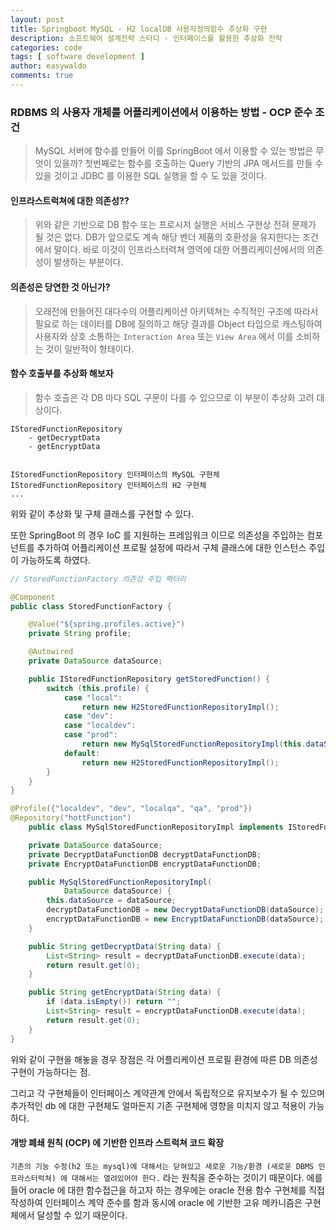```yaml
---
layout: post
title: Springboot MySQL - H2 localDB 사용자정의함수 추상화 구현
description: 소프트웨어 설계전략 스터디 - 인터페이스를 활용한 추상화 전략
categories: code
tags: [ software development ]
author: easywaldo
comments: true
---
```


### RDBMS 의 사용자 개체를 어플리케이션에서 이용하는 방법 - OCP 준수 조건

> MySQL 서버에 함수를 만들어 이를 SpringBoot 에서 이용할 수 있는 방법은 무엇이 있을까? 첫번째로는 함수를 호출하는 Query 기반의 JPA 메서드를 만들 수 있을 것이고 JDBC 를 이용한 SQL 실행을 할 수 도 있을 것이다.

#### 인프라스트럭쳐에 대한 의존성??

> 위와 같은 기반으로 DB 함수 또는 프로시저 실행은 서비스 구현상 전혀 문제가 될 것은 없다.
DB가 앞으로도 계속 해당 벤더 제품의 호환성을 유지한다는 조건에서 말이다. 바로 이것이 인프라스터력쳐 영역에 대한 어플리케이션에서의 의존성이 발생하는 부분이다.

#### 의존성은 당연한 것 아닌가?

> 오래전에 만들어진 대다수의 어플리케이션 아키텍쳐는 수직적인 구조에 따라서 필요로 하는 데이터를 DB에 질의하고 해당 결과를 Object 타입으로 캐스팅하여 사용자와 상호 소통하는 `Interaction Area` 또는 `View Area`  에서 이를 소비하는 것이 일반적이 형태이다.

#### 함수 호출부를 추상화 해보자

> 함수 호출은 각 DB 마다 SQL 구문이 다를 수 있으므로 이 부분이 추상화 고려 대상이다.

```code
IStoredFunctionRepository
    - getDecryptData
    - getEncryptData
```

```code

IStoredFunctionRepository 인터페이스의 MySQL 구현체
IStoredFunctionRepository 인터페이스의 H2 구현체
...

```

위와 같이 추상화 및 구체 클래스를 구현할 수 있다.

또한 SpringBoot 의 경우 IoC 를 지원하는 프레임워크 이므로 의존성을 주입하는 컴포넌트를 추가하여 
어플리케이션 프로필 설정에 따라서 구체 클래스에 대한 인스턴스 주입이 가능하도록 하였다.

```java
// StoredFunctionFactory 의존성 주입 팩터리

@Component
public class StoredFunctionFactory {

    @Value("${spring.profiles.active}")
    private String profile;

    @Autowired
    private DataSource dataSource;

    public IStoredFunctionRepository getStoredFunction() {
        switch (this.profile) {
            case "local":
                return new H2StoredFunctionRepositoryImpl();
            case "dev":
            case "localdev":
            case "prod":
                return new MySqlStoredFunctionRepositoryImpl(this.dataSource);
            default:
                return new H2StoredFunctionRepositoryImpl();
        }
    }
}
```


```java
@Profile({"localdev", "dev", "localqa", "qa", "prod"})
@Repository("hottFunction")
    public class MySqlStoredFunctionRepositoryImpl implements IStoredFunctionHottRepository {

    private DataSource dataSource;
    private DecryptDataFunctionDB decryptDataFunctionDB;
    private EncryptDataFunctionDB encryptDataFunctionDB;

    public MySqlStoredFunctionRepositoryImpl(
            DataSource dataSource) {
        this.dataSource = dataSource;
        decryptDataFunctionDB = new DecryptDataFunctionDB(dataSource);
        encryptDataFunctionDB = new EncryptDataFunctionDB(dataSource);
    }

    public String getDecryptData(String data) {
        List<String> result = decryptDataFunctionDB.execute(data);
        return result.get(0);
    }

    public String getEncryptData(String data) {
        if (data.isEmpty()) return "";
        List<String> result = encryptDataFunctionDB.execute(data);
        return result.get(0);
    }
}
```

위와 같이 구현을 해놓을 경우 장점은 각 어플리케이션 프로필 환경에 따른 DB 의존성 구현이 가능하다는 점.

그리고 각 구현체들이 인터페이스 계약관계 안에서 독립적으로 유지보수가 될 수 있으며 추가적인 db 에 대한 구현체도 얼마든지 기존 구현체에 영향을 미치지 않고 적용이 가능하다.

#### 개방 폐쇄 원칙 (OCP) 에 기반한 인프라 스트럭쳐 코드 확장
`기존의 기능 수정(h2 또는 mysql)에 대해서는 닫혀있고 새로운 기능/환경 (새로운 DBMS 인프라스터럭쳐) 에 대해서는 열려있어야 한다.` 라는 원칙을 준수하는 것이기 때문이다.
에를 들어 oracle 에 대한 함수접근을 하고자 하는 경우에는 oracle 전용 함수 구현체를 직접작성하여 인터페이스 계약 준수를 함과 동시에 oracle 에 기반한 고유 메카니즘은 구현체에서 달성할 수 있기 때문이다.
